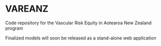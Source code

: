 # VAREANZ
Code repository for the Vascular Risk Equity in Aotearoa New Zealand program 

Finalized models will soon be released as a stand-alone web application
